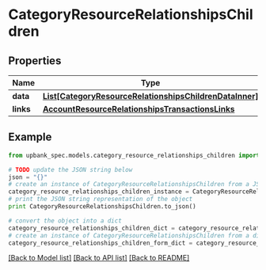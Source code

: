 # CategoryResourceRelationshipsChildren


## Properties

Name | Type | Description | Notes
------------ | ------------- | ------------- | -------------
**data** | [**List[CategoryResourceRelationshipsChildrenDataInner]**](CategoryResourceRelationshipsChildrenDataInner.md) |  | 
**links** | [**AccountResourceRelationshipsTransactionsLinks**](AccountResourceRelationshipsTransactionsLinks.md) |  | [optional] 

## Example

```python
from upbank_spec.models.category_resource_relationships_children import CategoryResourceRelationshipsChildren

# TODO update the JSON string below
json = "{}"
# create an instance of CategoryResourceRelationshipsChildren from a JSON string
category_resource_relationships_children_instance = CategoryResourceRelationshipsChildren.from_json(json)
# print the JSON string representation of the object
print CategoryResourceRelationshipsChildren.to_json()

# convert the object into a dict
category_resource_relationships_children_dict = category_resource_relationships_children_instance.to_dict()
# create an instance of CategoryResourceRelationshipsChildren from a dict
category_resource_relationships_children_form_dict = category_resource_relationships_children.from_dict(category_resource_relationships_children_dict)
```
[[Back to Model list]](../README.md#documentation-for-models) [[Back to API list]](../README.md#documentation-for-api-endpoints) [[Back to README]](../README.md)


